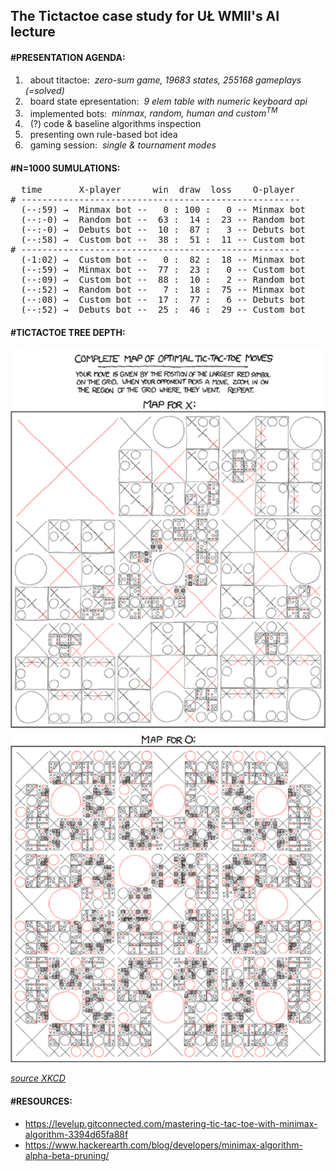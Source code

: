## The Tictactoe case study for UŁ WMII's AI lecture


#### #PRESENTATION AGENDA:
 1. &nbsp; about titactoe:&nbsp; *zero-sum game, 19683 states, 255168 gameplays (=solved)*
 2. &nbsp; board state epresentation:&nbsp; *9 elem table with numeric keyboard api*
 3. &nbsp; implemented bots:&nbsp; *minmax, random, human and custom<sup>TM</sup>*
 4. &nbsp; (?) code & baseline algorithms inspection&nbsp;
 5. &nbsp; presenting own rule-based bot idea
 6. &nbsp; gaming session:&nbsp; *single & tournament modes*


#### #N=1000 SUMULATIONS:
  <pre>
  time       X-player      win  draw  loss    O-player
# -----------------------------------------------------
  (--:59) &#8594;  Minmax bot --   0 : 100 :   0 -- Minmax bot
  (--:-0) &#8594;  Random bot --  63 :  14 :  23 -- Random bot
  (--:-0) &#8594;  Debuts bot --  10 :  87 :   3 -- Debuts bot
  (--:58) &#8594;  Custom bot --  38 :  51 :  11 -- Custom bot
# -----------------------------------------------------
  (-1:02) &#8594;  Custom bot --   0 :  82 :  18 -- Minmax bot
  (--:59) &#8594;  Minmax bot --  77 :  23 :   0 -- Custom bot
  (--:09) &#8594;  Custom bot --  88 :  10 :   2 -- Random bot
  (--:52) &#8594;  Random bot --   7 :  18 :  75 -- Minmax bot
  (--:08) &#8594;  Custom bot --  17 :  77 :   6 -- Debuts bot
  (--:52) &#8594;  Debuts bot --  25 :  46 :  29 -- Custom bot</pre>


#### #TICTACTOE TREE DEPTH:
<img src="./xkcd_xo.png" alt="XKCD" width="550">

[*source XKCD*](https://xkcd.com/832/)


#### #RESOURCES:
  - https://levelup.gitconnected.com/mastering-tic-tac-toe-with-minimax-algorithm-3394d65fa88f
  - https://www.hackerearth.com/blog/developers/minimax-algorithm-alpha-beta-pruning/